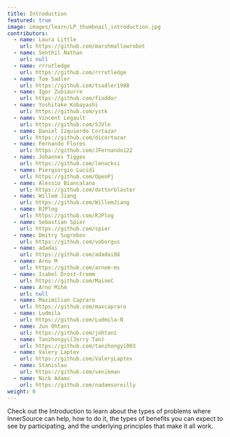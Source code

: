 ```yaml
---
title: Introduction
featured: true
image: images/learn/LP_thumbnail_introduction.jpg
contributors:
  - name: Laura Little
    url: https://github.com/marshmallowrobot
  - name: Senthil Nathan
    url: null
  - name: rrrutledge
    url: https://github.com/rrrutledge
  - name: Tom Sadler
    url: https://github.com/tsadler1988
  - name: Igor Zubiaurre
    url: https://github.com/fioddor
  - name: Yoshitake Kobayashi
    url: https://github.com/ystk
  - name: Vincent Legault
    url: https://github.com/SJVle
  - name: Daniel Izquierdo Cortazar
    url: https://github.com/dicortazar
  - name: Fernando Flores
    url: https://github.com/JFernando122
  - name: Johannes Tigges
    url: https://github.com/lenucksi
  - name: Piergiorgio Lucidi
    url: https://github.com/OpenPj
  - name: Alessio Biancalana
    url: https://github.com/dottorblaster
  - name: Willem Jiang
    url: https://github.com/WillemJiang
  - name: RJPlog
    url: https://github.com/RJPlog
  - name: Sebastian Spier
    url: https://github.com/spier
  - name: Dmitry Sugrobov
    url: https://github.com/voborgus
  - name: adadai
    url: https://github.com/adadai88
  - name: Arno M
    url: https://github.com/arnom-ms
  - name: Isabel Drost-Fromm
    url: https://github.com/MaineC
  - name: Arno Mihm
    url: null
  - name: Maximilian Capraro
    url: https://github.com/maxcapraro
  - name: Ludmila
    url: https://github.com/Ludmila-N
  - name: Jun Ohtani
    url: https://github.com/johtani
  - name: Tanzhongyi(Jerry Tan)
    url: https://github.com/tanzhongyi003
  - name: Valery Laptev
    url: https://github.com/ValeryLaptev
  - name: Stanislau
    url: https://github.com/venikman
  - name: Nick Adams
    url: https://github.com/nadamsoreilly
weight: 0
---
```


Check out the Introduction to learn about the types of problems where InnerSource can help, how to do it, the types of benefits you can expect to see by participating, and the underlying principles that make it all work.
<!--- This file autogenerated from https://github.com/InnerSourceCommons/InnerSourceLearningPath/blob/main/scripts -->